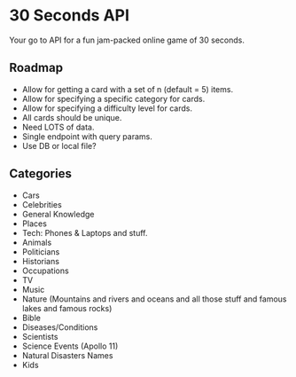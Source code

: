 # 30 Seconds API

Your go to API for a fun jam-packed online game of 30 seconds.

## Roadmap

- Allow for getting a card with a set of n (default = 5) items.
- Allow for specifying a specific category for cards.
- Allow for specifying a difficulty level for cards.
- All cards should be unique.
- Need LOTS of data.
- Single endpoint with query params.
- Use DB or local file?

## Categories

- Cars
- Celebrities
- General Knowledge
- Places
- Tech: Phones & Laptops and stuff.
- Animals
- Politicians
- Historians
- Occupations
- TV
- Music
- Nature (Mountains and rivers and oceans and all those stuff and famous lakes and famous rocks)
- Bible
- Diseases/Conditions
- Scientists
- Science Events (Apollo 11)
- Natural Disasters Names
- Kids
